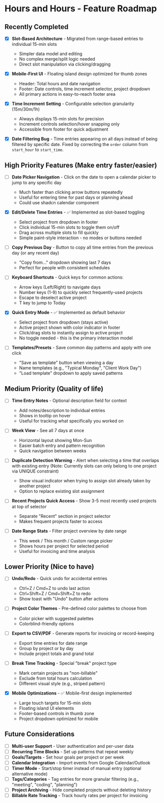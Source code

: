 # Hours and Hours - Feature Roadmap

## Recently Completed

- [x] **Slot-Based Architecture** - Migrated from range-based entries to individual 15-min slots

  - Simpler data model and editing
  - No complex merge/split logic needed
  - Direct slot manipulation via clicking/dragging

- [x] **Mobile-First UI** - Floating island design optimized for thumb zones

  - Header: Total hours and date navigation
  - Footer: Date controls, time increment selector, project dropdown
  - All primary actions in easy-to-reach footer area

- [x] **Time Increment Setting** - Configurable selection granularity (15m/30m/1h)

  - Always displays 15-min slots for precision
  - Increment controls selection/hover snapping only
  - Accessible from footer for quick adjustment

- [x] **Date Filtering Bug** - Time entries appearing on all days instead of being filtered by specific date. Fixed by correcting the `order` column from `start_hour` to `start_time`.

## High Priority Features (Make entry faster/easier)

- [ ] **Date Picker Navigation** - Click on the date to open a calendar picker to jump to any specific day

  - Much faster than clicking arrow buttons repeatedly
  - Useful for entering time for past days or planning ahead
  - Could use shadcn calendar component

- [x] **Edit/Delete Time Entries** - ✅ Implemented as slot-based toggling

  - Select project from dropdown in footer
  - Click individual 15-min slots to toggle them on/off
  - Drag across multiple slots to fill quickly
  - Simple paint-style interaction - no modes or buttons needed

- [ ] **Copy Previous Day** - Button to copy all time entries from the previous day (or any recent day)

  - "Copy from..." dropdown showing last 7 days
  - Perfect for people with consistent schedules

- [ ] **Keyboard Shortcuts** - Quick keys for common actions:

  - Arrow keys (Left/Right) to navigate days
  - Number keys (1-9) to quickly select frequently-used projects
  - Escape to deselect active project
  - T key to jump to Today

- [x] **Quick Entry Mode** - ✅ Implemented as default behavior

  - Select project from dropdown (stays active)
  - Active project shown with color indicator in footer
  - Click/drag slots to instantly assign to active project
  - No toggle needed - this is the primary interaction model

- [ ] **Templates/Presets** - Save common day patterns and apply with one click
  - "Save as template" button when viewing a day
  - Name templates (e.g., "Typical Monday", "Client Work Day")
  - "Load template" dropdown to apply saved patterns

## Medium Priority (Quality of life)

- [ ] **Time Entry Notes** - Optional description field for context

  - Add notes/description to individual entries
  - Shows in tooltip on hover
  - Useful for tracking what specifically you worked on

- [ ] **Week View** - See all 7 days at once

  - Horizontal layout showing Mon-Sun
  - Easier batch entry and pattern recognition
  - Quick navigation between weeks

- [ ] **Duplicate Detection Warning** - Alert when selecting a time that overlaps with existing entry (Note: Currently slots can only belong to one project via UNIQUE constraint)

  - Show visual indicator when trying to assign slot already taken by another project
  - Option to replace existing slot assignment

- [ ] **Recent Projects Quick Access** - Show 3-5 most recently used projects at top of selector

  - Separate "Recent" section in project selector
  - Makes frequent projects faster to access

- [ ] **Date Range Stats** - Filter project overview by date range
  - This week / This month / Custom range picker
  - Shows hours per project for selected period
  - Useful for invoicing and time analysis

## Lower Priority (Nice to have)

- [ ] **Undo/Redo** - Quick undo for accidental entries

  - Ctrl+Z / Cmd+Z to undo last action
  - Ctrl+Shift+Z / Cmd+Shift+Z to redo
  - Show toast with "Undo" button after actions

- [ ] **Project Color Themes** - Pre-defined color palettes to choose from

  - Color picker with suggested palettes
  - Colorblind-friendly options

- [ ] **Export to CSV/PDF** - Generate reports for invoicing or record-keeping

  - Export time entries for date range
  - Group by project or by day
  - Include project totals and grand total

- [ ] **Break Time Tracking** - Special "break" project type

  - Mark certain projects as "non-billable"
  - Exclude from total hours calculation
  - Different visual style (e.g., striped pattern)

- [x] **Mobile Optimizations** - ✅ Mobile-first design implemented
  - Large touch targets for 15-min slots
  - Floating island UI elements
  - Footer-based controls in thumb zone
  - Project dropdown optimized for mobile

## Future Considerations

- [ ] **Multi-user Support** - User authentication and per-user data
- [ ] **Recurring Time Blocks** - Set up patterns that repeat weekly
- [ ] **Goals/Targets** - Set hour goals per project or per week
- [ ] **Calendar Integration** - Import events from Google Calendar/Outlook
- [ ] **Timer Mode** - Start/stop timer instead of manual entry (optional alternative mode)
- [ ] **Tags/Categories** - Tag entries for more granular filtering (e.g., "meeting", "coding", "planning")
- [ ] **Project Archiving** - Hide completed projects without deleting history
- [ ] **Billable Rate Tracking** - Track hourly rates per project for invoicing
